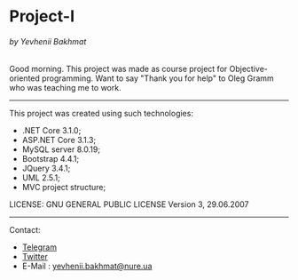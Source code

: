 #  Project-I
###### by Yevhenii Bakhmat
Good morning. This project was made as course project for Objective-oriented programming.
Want to say "Thank you for help" to Oleg Gramm who was teaching me to work.
***
This project was created using such technologies:
* .NET Core 3.1.0; 
* ASP.NET Core 3.1.3;
* MySQL server 8.0.19;
* Bootstrap 4.4.1;
* JQuery 3.4.1;
* UML 2.5.1;
* MVC project structure;

LICENSE: GNU GENERAL PUBLIC LICENSE Version 3, 29.06.2007
***
Contact:
* [Telegram][tg]
* [Twitter][tw]
* E-Mail : yevhenii.bakhmat@nure.ua


[tg]: https://t.me/johnbahmat
[tw]: https://twitter.com/JohnDiviner
